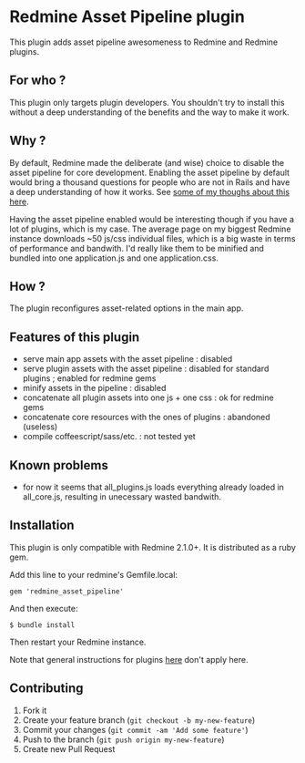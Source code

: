 Redmine Asset Pipeline plugin
=============================

This plugin adds asset pipeline awesomeness to Redmine and Redmine plugins.

For who ?
---------
This plugin only targets plugin developers. You shouldn't try to install this without a deep understanding of the benefits and the way to make it work.

Why ?
-----
By default, Redmine made the deliberate (and wise) choice to disable the asset pipeline for core development. Enabling the asset pipeline by default would bring a thousand questions for people who are not in Rails and have a deep understanding of how it works. See [some of my thoughs about this here](http://www.redmine.org/issues/11445#note-9).

Having the asset pipeline enabled would be interesting though if you have a lot of plugins, which is my case. The average page on my biggest Redmine instance downloads ~50 js/css individual files, which is a big waste in terms of performance and bandwith. I'd really like them to be minified and bundled into one application.js and one application.css.

How ?
-----
The plugin reconfigures asset-related options in the main app.

Features of this plugin
-----------------------
* serve main app assets with the asset pipeline : disabled
* serve plugin assets with the asset pipeline : disabled for standard plugins ; enabled for redmine gems
* minify assets in the pipeline : disabled
* concatenate all plugin assets into one js + one css : ok for redmine gems
* concatenate core resources with the ones of plugins : abandoned (useless)
* compile coffeescript/sass/etc. : not tested yet

Known problems
--------------
* for now it seems that all_plugins.js loads everything already loaded in all_core.js, resulting in unecessary wasted bandwith.

Installation
------------

This plugin is only compatible with Redmine 2.1.0+. It is distributed as a ruby gem.

Add this line to your redmine's Gemfile.local:

    gem 'redmine_asset_pipeline'

And then execute:

    $ bundle install

Then restart your Redmine instance.

Note that general instructions for plugins [here](http://www.redmine.org/wiki/redmine/Plugins) don't apply here.

Contributing
------------

1. Fork it
2. Create your feature branch (`git checkout -b my-new-feature`)
3. Commit your changes (`git commit -am 'Add some feature'`)
4. Push to the branch (`git push origin my-new-feature`)
5. Create new Pull Request
